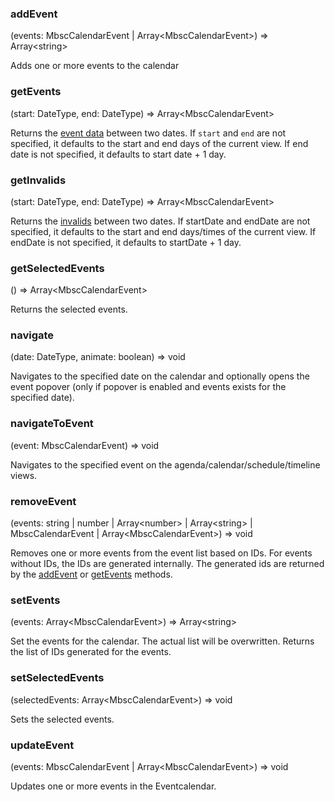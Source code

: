 ### addEvent

(events: MbscCalendarEvent &#124; Array&lt;MbscCalendarEvent&gt;) => Array&lt;string&gt;


Adds one or more events to the calendar
### getEvents

(start: DateType, end: DateType) => Array&lt;MbscCalendarEvent&gt;


Returns the [event data](#data) between two dates. If `start` and `end` are not specified,
it defaults to the start and end days of the current view.
If end date is not specified, it defaults to start date + 1 day.
### getInvalids

(start: DateType, end: DateType) => Array&lt;MbscCalendarEvent&gt;


Returns the [invalids](#invalids) between two dates. If startDate and endDate are not specified,
it defaults to the start and end days/times of the current view. If endDate is not specified, it defaults to startDate + 1 day.
### getSelectedEvents

() => Array&lt;MbscCalendarEvent&gt;


Returns the selected events.
### navigate

(date: DateType, animate: boolean) => void


Navigates to the specified date on the calendar and optionally opens the event popover
(only if popover is enabled and events exists for the specified date).
### navigateToEvent

(event: MbscCalendarEvent) => void


Navigates to the specified event on the agenda/calendar/schedule/timeline views.
### removeEvent

(events: string &#124; number &#124; Array&lt;number&gt; &#124; Array&lt;string&gt; &#124; MbscCalendarEvent &#124; Array&lt;MbscCalendarEvent&gt;) => void


Removes one or more events from the event list based on IDs. For events without IDs, the IDs are generated internally.
The generated ids are returned by the [addEvent](#addEvent) or [getEvents](#getEvents) methods.
### setEvents

(events: Array&lt;MbscCalendarEvent&gt;) => Array&lt;string&gt;


Set the events for the calendar. The actual list will be overwritten. Returns the list of IDs generated for the events.
### setSelectedEvents

(selectedEvents: Array&lt;MbscCalendarEvent&gt;) => void


Sets the selected events.
### updateEvent

(events: MbscCalendarEvent &#124; Array&lt;MbscCalendarEvent&gt;) => void


Updates one or more events in the Eventcalendar.